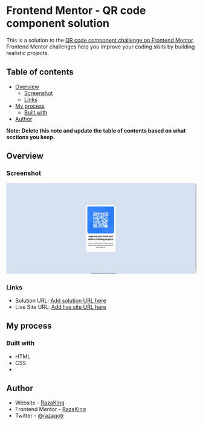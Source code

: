 
# Frontend Mentor - QR code component solution

This is a solution to the [QR code component challenge on Frontend Mentor](https://www.frontendmentor.io/challenges/qr-code-component-iux_sIO_H). Frontend Mentor challenges help you improve your coding skills by building realistic projects. 

## Table of contents

- [Overview](#overview)
  - [Screenshot](#screenshot)
  - [Links](#links)
- [My process](#my-process)
  - [Built with](#built-with)
- [Author](#author)


**Note: Delete this note and update the table of contents based on what sections you keep.**

## Overview

### Screenshot
 <img src="screenshot.png" alt="screenshot" style="max-width: 100%;">



### Links

- Solution URL: [Add solution URL here](https://your-solution-url.com)
- Live Site URL: [Add live site URL here](https://qr-code-component-orcin-phi.vercel.app/)

## My process

### Built with
- HTML
- CSS 
- 


## Author

- Website - [RazaKing](https://)
- Frontend Mentor - [RazaKing](https://www.frontendmentor.io/profile/RazaqKING)
- Twitter - [@razaqotr](https://www.twitter.com/razaqotr)


